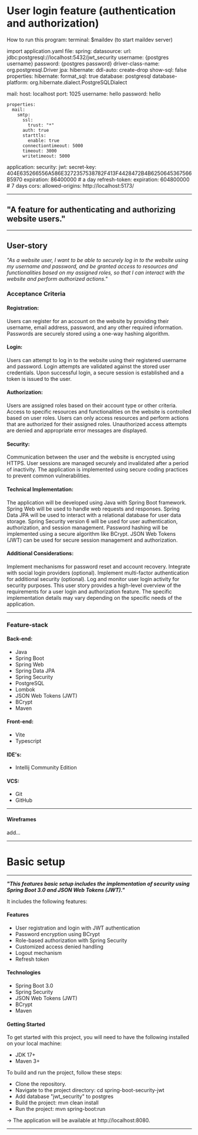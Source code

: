 # User login feature (authentication and authorization)

How to run this program:
terminal: $maildev (to start maildev server)

import application.yaml file:
spring:
datasource:
url: jdbc:postgresql://localhost:5432/jwt_security
username: {postgres username}
password: {postgres password}
driver-class-name: org.postgresql.Driver
jpa:
hibernate:
ddl-auto: create-drop
show-sql: false
properties:
hibernate:
format_sql: true
database: postgresql
database-platform: org.hibernate.dialect.PostgreSQLDialect

mail:
host: localhost
port: 1025
username: hello
password: hello

    properties:
      mail:
        smtp:
          ssl:
            trust: "*"
          auth: true
          starttls:
            enable: true
          connectiontimeout: 5000
          timeout: 3000
          writetimeout: 5000

application:
security:
jwt:
secret-key: 404E635266556A586E3272357538782F413F4428472B4B6250645367566B5970
expiration: 86400000 # a day
refresh-token:
expiration: 604800000 # 7 days
cors:
allowed-origins: http://localhost:5173/

___
## "A feature for authenticating and authorizing website users."
___

## User-story
_"As a website user, I want to be able to securely log in to the website using my username and password, and be granted access to resources and functionalities based on my assigned roles, so that I can interact with the website and perform authorized actions."_


### Acceptance Criteria
#### Registration:
Users can register for an account on the website by providing their username, email address, password, and any other required information.
Passwords are securely stored using a one-way hashing algorithm.
#### Login:
Users can attempt to log in to the website using their registered username and password.
Login attempts are validated against the stored user credentials.
Upon successful login, a secure session is established and a token is issued to the user.
#### Authorization:
Users are assigned roles based on their account type or other criteria.
Access to specific resources and functionalities on the website is controlled based on user roles.
Users can only access resources and perform actions that are authorized for their assigned roles.
Unauthorized access attempts are denied and appropriate error messages are displayed.
#### Security:
Communication between the user and the website is encrypted using HTTPS.
User sessions are managed securely and invalidated after a period of inactivity.
The application is implemented using secure coding practices to prevent common vulnerabilities.

#### Technical Implementation:
The application will be developed using Java with Spring Boot framework.
Spring Web will be used to handle web requests and responses.
Spring Data JPA will be used to interact with a relational database for user data storage.
Spring Security version 6 will be used for user authentication, authorization, and session management.
Password hashing will be implemented using a secure algorithm like BCrypt.
JSON Web Tokens (JWT) can be used for secure session management and authorization.

#### Additional Considerations:
Implement mechanisms for password reset and account recovery.
Integrate with social login providers (optional).
Implement multi-factor authentication for additional security (optional).
Log and monitor user login activity for security purposes.
This user story provides a high-level overview of the requirements for a user login and authorization feature. The specific implementation details may vary depending on the specific needs of the application.
___

### Feature-stack
#### Back-end:
- Java
- Spring Boot
- Spring Web
- Spring Data JPA
- Spring Security
- PostgreSQL
- Lombok
- JSON Web Tokens (JWT)
- BCrypt
- Maven

#### Front-end:
- Vite
- Typescript

#### IDE's:
- Intellij Community Edition

#### VCS:
- Git
- GitHub

___

#### Wireframes
add...

___

# Basic setup
___

_**"This features basic setup includes the implementation of security using Spring Boot 3.0 and JSON Web Tokens (JWT)."**_  

It includes the following features:

#### Features
* User registration and login with JWT authentication
* Password encryption using BCrypt
* Role-based authorization with Spring Security
* Customized access denied handling
* Logout mechanism
* Refresh token

#### Technologies
* Spring Boot 3.0
* Spring Security
* JSON Web Tokens (JWT)
* BCrypt
* Maven

#### Getting Started
To get started with this project, you will need to have the following installed on your local machine:

* JDK 17+
* Maven 3+


To build and run the project, follow these steps:

* Clone the repository.
* Navigate to the project directory: cd spring-boot-security-jwt
* Add database "jwt_security" to postgres
* Build the project: mvn clean install
* Run the project: mvn spring-boot:run

-> The application will be available at http://localhost:8080.
___




